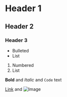 # Header 1
## Header 2
### Header 3

- Bulleted
- List

1. Numbered
2. List

**Bold** and _Italic_ and `Code` text

[Link](/test) and ![Image](src)
